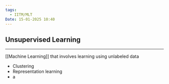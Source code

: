 ```yaml
---
tags:
  - IITM/MLT
Date: 15-01-2025 10:40
---
```


## Unsupervised Learning

---


[[Machine Learning]] that involves learning using unlabeled data

- Clustering 
- Representation learning
- a
